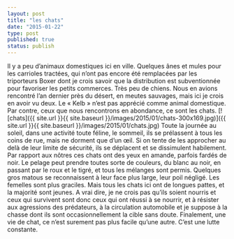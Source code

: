 ```yaml
---
layout: post
title: "les chats"
date: "2015-01-22"
type: post
published: true
status: publish
---
```


Il y a peu d’animaux domestiques ici en ville. Quelques ânes et mules pour les carrioles tractées, qui n’ont pas encore été remplacées par les triporteurs Boxer dont je crois savoir que la distribution est subventionnée pour favoriser les petits commerces. Très peu de chiens. Nous en avions rencontré l’an dernier près du désert, en meutes sauvages, mais ici je crois en avoir vu deux. Le « Kelb » n’est pas apprécié comme animal domestique. Par contre, ceux que nous rencontrons en abondance, ce sont les chats. [![chats]({{ site.url }}{{ site.baseurl }}/images/2015/01/chats-300x169.jpg)]({{ site.url }}{{ site.baseurl }}/images/2015/01/chats.jpg) Toute la journée au soleil, dans une activité toute féline, le sommeil, ils se prélassent à tous les coins de rue, mais ne dorment que d’un œil. Si on tente de les approcher au delà de leur limite de sécurité, ils se déplacent et se dissimulent habilement. Par rapport aux nôtres ces chats ont des yeux en amande, parfois fardés de noir. Le pelage peut prendre toutes sorte de couleurs, du blanc au noir, en passant par le roux et le tigré, et tous les mélanges sont permis. Quelques gros matous se reconnaissent à leur face plus large, leur poil négligé. Les femelles sont plus graciles. Mais tous les chats ici ont de longues pattes, et la majorité sont jeunes. A vrai dire, je ne crois pas qu’ils soient nourris et ceux qui survivent sont donc ceux qui ont réussi à se nourrir, et à résister aux agressions des prédateurs, à la circulation automobile et je suppose à la chasse dont ils sont occasionnellement la cible sans doute. Finalement, une vie de chat, ce n’est surement pas plus facile qu’une autre. C’est une lutte constante.

